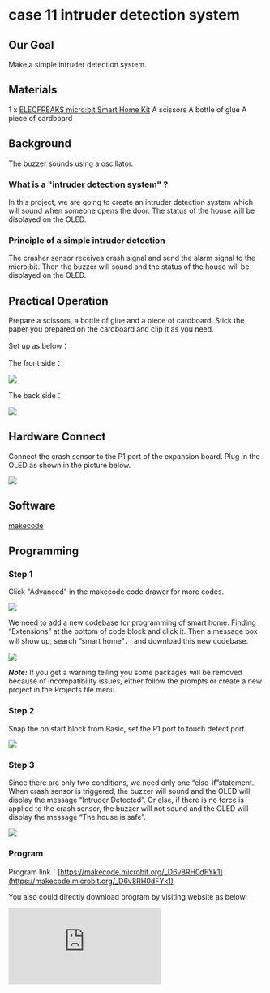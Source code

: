 ﻿# case 11 intruder detection system

## Our Goal


 Make a simple intruder detection system.

## Materials


1 x [ELECFREAKS micro:bit Smart Home Kit](https://www.elecfreaks.com/micro-bit-smart-home-kit.html)
 A scissors
 A bottle of glue
 A piece of cardboard

## Background


 The buzzer sounds using a oscillator.


### What is a "intruder detection system" ?

 In this project, we are going to create an intruder detection system which will sound when someone opens the door. The status of the house will be displayed on the OLED.

### Principle of a simple intruder detection

 The crasher sensor receives crash signal and send the alarm signal to the micro:bit. Then the buzzer will sound and the status of the house will be displayed on the OLED.


## Practical Operation


 Prepare a scissors, a bottle of glue and a piece of cardboard.
 Stick the paper you prepared on the cardboard and clip it as you need.



 Set up as below：

The front side：

![](https://wiki-media-ef.oss-cn-hongkong.aliyuncs.com//images/RL8DL2M.png)

The back side：

![](https://wiki-media-ef.oss-cn-hongkong.aliyuncs.com//images/K56Vqzl.jpg)

## Hardware Connect

Connect the crash sensor to the P1 port of the expansion board.
Plug in the OLED as shown in the picture below.

![](https://wiki-media-ef.oss-cn-hongkong.aliyuncs.com//images/MLFMqXq.jpg)

## Software

[makecode](https://makecode.microbit.org/#)


## Programming

### Step 1

 Click "Advanced" in the makecode code drawer for more codes.

![](https://wiki-media-ef.oss-cn-hongkong.aliyuncs.com//images/2qCyzQ7.png)

 We need to add a new codebase for programming of smart home. Finding “Extensions” at the bottom of code block and click it. Then a message box will show up, search “smart home"， and download this new codebase.

![](https://wiki-media-ef.oss-cn-hongkong.aliyuncs.com//images/OY706rv.png)

***Note:*** If you get a warning telling you some packages will be removed because of incompatibility issues, either follow the prompts or create a new project in the Projects file menu.


### Step 2

 Snap the on start block from Basic, set the P1 port to touch detect port.

![](https://wiki-media-ef.oss-cn-hongkong.aliyuncs.com//images/faLxLSQ.png)

### Step 3

 Since there are only two conditions, we need only one “else-if”statement.
When crash sensor is triggered, the buzzer will sound and the OLED will display the message “Intruder Detected”. Or else, if there is no force is applied to the crash sensor, the buzzer will not sound and the OLED will display the message “The house is safe”.

![](https://wiki-media-ef.oss-cn-hongkong.aliyuncs.com//images/jt4jWwZ.png)




### Program

Program link：[https://makecode.microbit.org/_D6v8RH0dFYk1](https://makecode.microbit.org/_D6v8RH0dFYk1)

You also could directly download program by visiting website as below:

<div
    style={{
        position: 'relative',
        paddingBottom: '60%',
        overflow: 'hidden',
    }}
>
    <iframe
        src="https://makecode.microbit.org/_D6v8RH0dFYk1"
        frameborder="0"
        sandbox="allow-popups allow-forms allow-scripts allow-same-origin"
        style={{
            position: 'absolute',
            width: '100%',
            height: '100%',
        }}
    />
</div>

## Result


 You have created a intruder detector!

## Think


 What can you do more with the smart home kit?

## Questions



## More Information
